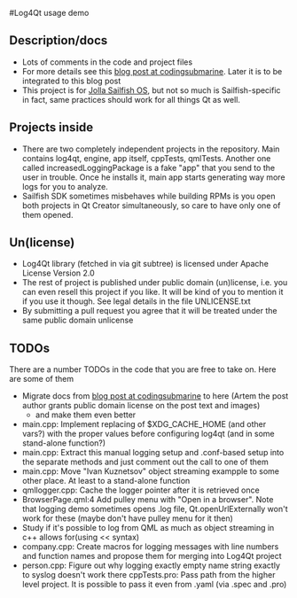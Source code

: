 #Log4Qt usage demo

## Description/docs
- Lots of comments in the code and project files
- For more details see this [blog post at codingsubmarine](http://www.codingsubmarine.com/log4qt-for-jolla-sailfish-os-and-in-general). Later it is to be integrated to this blog post
- This project is for [Jolla Sailfish OS](http://sailfishos.org), but not so much is Sailfish-specific in fact, same practices should work for all things Qt as well.

## Projects inside
- There are two completely independent projects in the repository. Main contains log4qt, engine, app itself, cppTests, qmlTests. Another one called increasedLoggingPackage is a fake "app" that you send to the user in trouble. Once he installs it, main app starts generating way more logs for you to analyze.
- Sailfish SDK sometimes misbehaves while building RPMs is you open both projects in Qt Creator simultaneously, so care to have only one of them opened.


## Un(license)
- Log4Qt library (fetched in via git subtree) is licensed under Apache License Version 2.0
- The rest of project is published under public domain (un)license, i.e. you can even resell this project if you like. It will be kind of you to mention it if you use it though. See legal details in the file UNLICENSE.txt
- By submitting a pull request you agree that it will be treated under the same public domain unlicense

## TODOs
There are a number TODOs in the code that you are free to take on. Here are some of them
- Migrate docs from [blog post at codingsubmarine](http://www.codingsubmarine.com/log4qt-for-jolla-sailfish-os-and-in-general) to here (Artem the post author grants public domain license on the post text and images)
  - and make them even better
- main.cpp: Implement replacing of $XDG_CACHE_HOME (and other vars?) with the proper values before configuring log4qt (and in some stand-alone function?)
- main.cpp: Extract this manual logging setup and .conf-based setup into the separate methods and just comment out the call to one of them
- main.cpp: Move "Ivan Kuznetsov" object streaming exampple to some other place. At least to a stand-alone function
- qmllogger.cpp: Cache the logger pointer after it is retrieved once
- BrowserPage.qml:4  Add pulley menu with "Open in a browser". Note that logging demo sometimes opens .log file, Qt.openUrlExternally won't work for these (maybe don't have pulley menu for it then)
- Study if it's possible to log from QML as much as object streaming in c++ allows for(using << syntax)
- company.cpp: Create macros for logging messages with line numbers and function names and propose them for merging into Log4Qt project
- person.cpp: Figure out why logging exactly empty name string exactly to syslog doesn't work there
cppTests.pro: Pass path from the higher level project. It is possible to pass it even from .yaml (via .spec and .pro)
